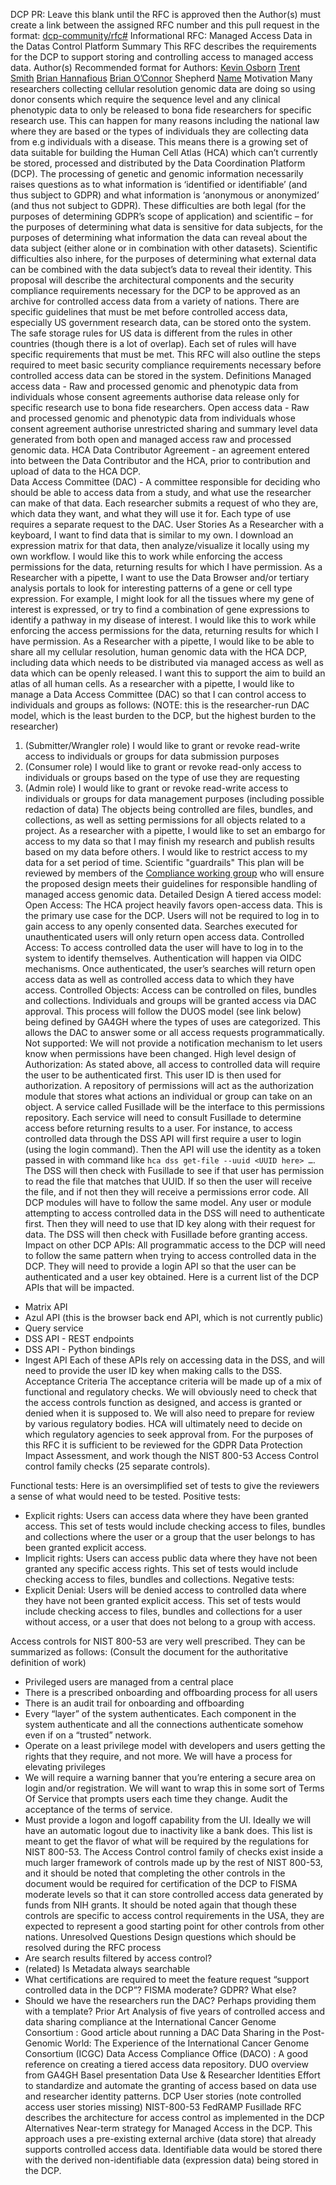 ﻿DCP PR:
Leave this blank until the RFC is approved then the Author(s) must create a link between the assigned RFC number and this pull request in the format:
[dcp-community/rfc#](https://github.com/HumanCellAtlas/dcp-community/pull/<PR#>)
Informational RFC: Managed Access Data in the Datas Control Platform
Summary
This RFC describes the requirements for the DCP to support storing and controlling access to managed access data.
Author(s)
Recommended format for Authors:
[Kevin Osborn](mailto:kosborn2@ucsc.edu)
[Trent Smith](mailto:trent.smith@chanzuckerberg.com)
[Brian Hannafious](mailto:bhannafi@ucsc.edu)
[Brian O’Connor](mailto:broconno@ucsc.edu)
Shepherd
[Name](mailto:username@example.com)
Motivation
Many researchers collecting cellular resolution genomic data are doing so using donor consents which require the sequence level and any clinical phenotypic data to only be released to bona fide researchers for specific research use. This can happen for many reasons including the national law where they are based or the types of individuals they are collecting data from e.g individuals with a disease. This means there is a growing set of data suitable for building the Human Cell Atlas (HCA) which can’t currently be stored, processed and distributed by the Data Coordination Platform (DCP).
The processing of genetic and genomic information necessarily raises questions as to what information is ‘identified or identifiable’ (and thus subject to GDPR) and what information is ‘anonymous or anonymized’ (and thus not subject to GDPR). These difficulties are both legal (for the purposes of determining GDPR’s scope of application) and scientific – for the purposes of determining what data is sensitive for data subjects, for the purposes of determining what information the data can reveal about the data subject (either alone or in combination with other datasets). Scientific difficulties also inhere, for the purposes of determining what external data can be combined with the data subject’s data to reveal their identity.
This proposal will describe the architectural components and the security compliance requirements necessary for the DCP to be approved as an archive for controlled access data from a variety of nations.  There are specific guidelines that must be met before controlled access data, especially US government research data, can be stored onto the system. The safe storage rules for US data is different from the rules in other countries (though there is a lot of overlap). Each set of rules will have specific requirements that must be met.  This RFC will also outline the steps required to meet basic security compliance requirements necessary before controlled access data can be stored in the system. 
Definitions
Managed access data - Raw and processed genomic and phenotypic data from individuals whose consent agreements authorise data release only for specific research use to bona fide researchers.
Open access data - Raw and processed genomic and phenotypic data from individuals whose consent agreement authorise unrestricted sharing and summary level data generated from both open and managed access raw and processed genomic data.
HCA Data Contributor Agreement  - an agreement entered into between the Data Contributor and the HCA, prior to contribution and upload of data to the HCA DCP.  
Data Access Committee (DAC) - A committee responsible for deciding who should be able to access data from a study, and what use the researcher can make of that data. Each researcher submits a request of who they are, which data they want, and what they will use it for. Each type of use requires a separate request to the DAC.
User Stories
As a Researcher with a keyboard, I want to find data that is similar to my own.  I download an expression matrix for that data, then analyze/visualize it locally using my own workflow. I would like this to work while enforcing the access permissions for the data, returning results for which I have permission.
As a Researcher with a pipette, I want to use the Data Browser and/or tertiary analysis portals to look for interesting patterns of a gene or cell type expression.  For example, I might look for all the tissues where my gene of interest is expressed, or try to find a combination of gene expressions to identify a pathway in my disease of interest. I would like this to work while enforcing the access permissions for the data, returning results for which I have permission.
As a Researcher with a pipette, I would like to be able to share all my cellular resolution, human genomic data with the HCA DCP, including data which needs to be distributed via managed access as well as data which can be openly released. I want this to support the aim to build an atlas of all human cells. 
As a researcher with a pipette, I would like to manage a Data Access Committee (DAC) so that I can control access to individuals and groups as follows: (NOTE: this is the researcher-run DAC model, which is the least burden to the DCP, but the highest burden to the researcher)
1. (Submitter/Wrangler role) I would like to grant or revoke read-write access to individuals or groups for data submission purposes
2. (Consumer role) I would like to grant or revoke read-only access to individuals or groups based on the type of use they are requesting
3. (Admin role) I would like to grant or revoke read-write access to individuals or groups for data management purposes (including possible redaction of data)
The objects being controlled are files, bundles, and collections, as well as setting permissions for all objects related to a project. 
As a researcher with a pipette, I would like to set an embargo for access to my data so that I may finish my research and publish results based on my data before others. I would like to restrict access to my data for a set period of time.
Scientific "guardrails" 
This plan will be reviewed by members of the [Compliance working group](https://github.com/HumanCellAtlas/dcp-community/blob/master/charters/Compliance-WG/charter.md) who will ensure the proposed design meets their guidelines for responsible handling of managed access genomic data.
Detailed Design
A tiered access model:
Open Access: The HCA project heavily favors open-access data. This is the primary use case for the DCP. Users will not be required to log in to gain access to any openly consented data. Searches executed for unauthenticated users will only return open access data.
Controlled Access: To access controlled data the user will have to log in to the system to identify themselves. Authentication will happen via OIDC mechanisms. Once authenticated, the user’s searches will return open access data as well as controlled access data to which they have access.
Controlled Objects: Access can be controlled on files, bundles and collections. Individuals and groups will be granted access via DAC approval. This process will follow the DUOS model (see link below) being defined by GA4GH where the types of uses are categorized. This allows the DAC to answer some or all access requests programmatically.
Not supported: We will not provide a notification mechanism to let users know when permissions have been changed.
High level design of Authorization: As stated above, all access to controlled data will require the user to be authenticated first. This user ID is then used for authorization. A repository of permissions will act as the authorization module that stores what actions an individual or group can take on an object. A service called Fusillade will be the interface to this permissions repository. Each service will need to consult Fusillade to determine access before returning results to a user.  For instance, to access controlled data through the DSS API will first require a user to login (using the login command). Then the API will use the identity as a token passed in with command like `hca dss get-file --uuid <UUID here> …`. The DSS will then check with Fusillade to see if that user has permission to read the file that matches that UUID. If so then the user will receive the file, and if not then they will receive a permissions error code. All DCP modules will have to follow the same model. Any user or module attempting to access controlled data in the DSS will need to authenticate first. Then they will need to use that ID key along with their request for data. The DSS will then check with Fusillade before granting access. 
Impact on other DCP APIs:  All programmatic access to the DCP will need to follow the same pattern when trying to access controlled data in the DCP. They will need to provide a login API so that the user can be authenticated and a user key obtained. Here is a current list of the DCP APIs that will be impacted.
* Matrix API
* Azul API (this is the browser back end API, which is not currently public)
* Query service
* DSS API - REST endpoints
* DSS API - Python bindings
* Ingest API
Each of these APIs rely on accessing data in the DSS, and will need to provide the user ID key when making calls to the DSS.
Acceptance Criteria 
The acceptance criteria will be made up of a mix of functional and regulatory checks. We will obviously need to check that the access controls function as designed, and access is granted or denied when it is supposed to. We will also need to prepare for review by various regulatory bodies. HCA will ultimately need to decide on which regulatory agencies to seek approval from. For the purposes of this RFC it is sufficient to be reviewed for the GDPR Data Protection Impact Assessment, and work though the NIST 800-53 Access Control control family checks (25 separate controls). 


Functional tests: Here is an oversimplified set of tests to give the reviewers a sense of what would need to be tested.
Positive tests:
* Explicit rights: Users can access data where they have been granted access. This set of tests would include checking access to files, bundles and collections where the user or a group that the user belongs to has been granted explicit access.
* Implicit rights:  Users can access public data where they have not been granted any specific access rights. This set of tests would include checking access to files, bundles and collections.
Negative tests:
* Explicit Denial:  Users will be denied access to controlled data where they have not been granted explicit access. This set of tests would include checking access to files, bundles and collections for a user without access, or a user that does not belong to a group with access. 


Access controls for NIST 800-53 are very well prescribed. They can be summarized as follows: (Consult the document for the authoritative definition of work)
* Privileged users are managed from a central place
* There is a prescribed onboarding and offboarding process for all users
* There is an audit trail for onboarding and offboarding
* Every “layer” of the system authenticates.  Each component in the system authenticate and all the connections authenticate somehow even if on a “trusted” network. 
* Operate on a least privilege model with developers and users getting the rights that they require, and not more. We will have a process for elevating privileges
* We will require a warning banner that you’re entering a secure area on login and/or registration. We will want to wrap this in some sort of Terms Of Service that prompts users each time they change. Audit the acceptance of the terms of service. 
* Must provide a logon and logoff capability from the UI. Ideally we will have an automatic logout due to inactivity like a bank does.
This list is meant to get the flavor of what will be required by the regulations for NIST 800-53. The Access Control control family of checks exist inside a much larger framework of controls made up by the rest of NIST 800-53, and it should be noted that completing the other controls in the document would be required for certification of the DCP to FISMA moderate levels so that it can store controlled access data generated by funds from NIH grants. 
It should be noted again that though these controls are specific to access control requirements in the USA, they are expected to represent a good starting point for other controls from other nations. 
Unresolved Questions
Design questions which should be resolved during the RFC process
* Are search results filtered by access control?
* (related) Is Metadata always searchable
* What certifications are required to meet the feature request “support controlled data in the DCP”? FISMA moderate? GDPR? What else?
* Should we have the researchers run the DAC? Perhaps providing them with a template?
Prior Art 
Analysis of five years of controlled access and data sharing compliance at the International Cancer Genome Consortium : Good article about running a DAC
Data Sharing in the Post-Genomic World: The Experience of the International Cancer Genome Consortium (ICGC) Data Access Compliance Office (DACO) : A good reference on creating a tiered access data repository.
DUO overview from GA4GH Basel presentation
Data Use & Researcher Identities Effort to standardize and automate the granting of access based on data use and researcher identity patterns.
DCP User stories (note controlled access user stories missing)
NIST-800-53 FedRAMP
Fusillade RFC describes the architecture for access control as implemented in the DCP
Alternatives 
Near-term strategy for Managed Access in the DCP. This approach uses a pre-existing external archive (data store) that already supports controlled access data. Identifiable data would be stored there with the derived non-identifiable data (expression data) being stored in the DCP.